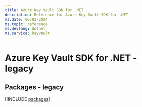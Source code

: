 ```yaml
---
title: Azure Key Vault SDK for .NET
description: Reference for Azure Key Vault SDK for .NET
ms.date: 06/03/2024
ms.topic: reference
ms.devlang: dotnet
ms.service: keyvault
---
```

# Azure Key Vault SDK for .NET - legacy
## Packages - legacy
[!INCLUDE [packages](key-vault-index.md)]